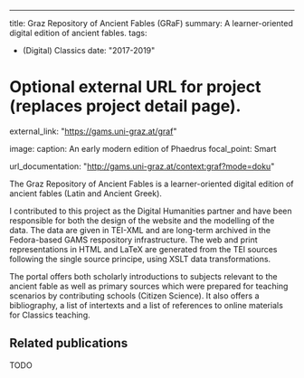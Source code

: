 ---
title: Graz Repository of Ancient Fables (GRaF)
summary: A learner-oriented digital edition of ancient fables. 
tags:
- (Digital) Classics
date: "2017-2019"

# Optional external URL for project (replaces project detail page).
external_link: "https://gams.uni-graz.at/graf"

image: 
  caption: An early modern edition of Phaedrus 
  focal_point: Smart

url_documentation: "http://gams.uni-graz.at/context:graf?mode=doku"

The Graz Repository of Ancient Fables is a learner-oriented digital edition of ancient fables (Latin and Ancient Greek). 

I contributed to this project as the Digital Humanities partner and have been responsible for both the design of the website and the modelling of the data. 
The data are given in TEI-XML and are long-term archived in the Fedora-based GAMS respository infrastructure.
The web and print representations in HTML and LaTeX are generated from the TEI sources following the single source principe, using XSLT data transformations.

The portal offers both scholarly introductions to subjects relevant to the ancient fable as well as primary sources which were prepared for teaching scenarios by contributing schools (Citizen Science). 
It also offers a bibliography, a list of intertexts and a list of references to online materials for Classics teaching. 


## Related publications
TODO
